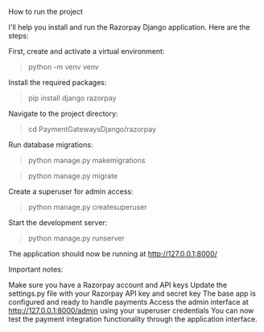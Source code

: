 
How to run the project 

I'll help you install and run the Razorpay Django application. Here are the steps:

First, create and activate a virtual environment:
>python -m venv venv





Install the required packages:
>pip install django razorpay



Navigate to the project directory:
>cd PaymentGatewaysDjango/razorpay



Run database migrations:
>python manage.py makemigrations



>python manage.py migrate



Create a superuser for admin access:
>python manage.py createsuperuser



Start the development server:
>python manage.py runserver


The application should now be running at http://127.0.0.1:8000/

Important notes:

Make sure you have a Razorpay account and API keys
Update the settings.py file with your Razorpay API key and secret key
The base app is configured and ready to handle payments
Access the admin interface at http://127.0.0.1:8000/admin using your superuser credentials
You can now test the payment integration functionality through the application interface.